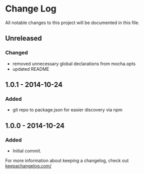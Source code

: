 # Change Log
All notable changes to this project will be documented in this file.

## Unreleased
### Changed
 - removed unnecessary global declarations from mocha.opts
 - updated README

## 1.0.1 - 2014-10-24
### Added
 - git repo to package.json for easier discovery via npm

## 1.0.0 - 2014-10-24
### Added
 - Initial commit.

For more information about keeping a changelog, check out [keepachangelog.com/](http://keepachangelog.com/)
